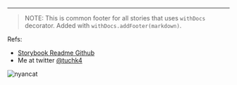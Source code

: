 ----

> NOTE: This is common footer for all stories that uses `withDocs` decorator. Added with `withDocs.addFooter(markdown)`.

Refs:
- [Storybook Readme Github](https://github.com/tuchk4/storybook-readme)
- Me at twitter [@tuchk4](https://twitter.com/tuchk4)


![nyancat](https://encrypted-tbn0.gstatic.com/images?q=tbn:ANd9GcTfS_Bia8sqGFYp-qndJ_eHllQsDsclnU6xth6cZnjgW2hvA6YB)
